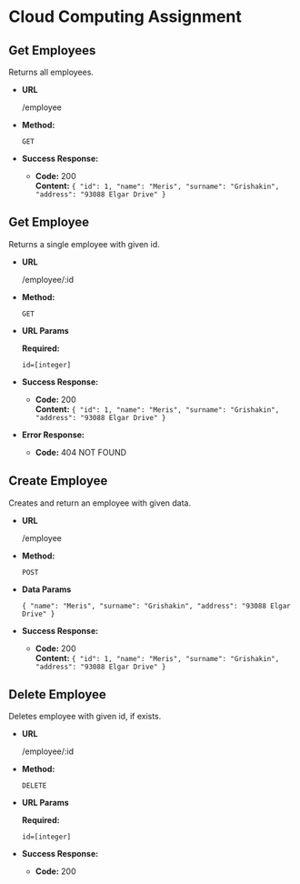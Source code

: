 # Cloud Computing Assignment

**Get Employees**
----
  Returns all employees.

* **URL**

  /employee

* **Method:**

  `GET`

* **Success Response:**

  * **Code:** 200 <br />
    **Content:** `{
        "id": 1,
        "name": "Meris",
        "surname": "Grishakin",
        "address": "93088 Elgar Drive"
    }`
    

**Get Employee**
----
  Returns a single employee with given id.

* **URL**

  /employee/:id

* **Method:**

  `GET`
  
*  **URL Params**

   **Required:**
 
   `id=[integer]`

* **Success Response:**

  * **Code:** 200 <br />
    **Content:** `{
        "id": 1,
        "name": "Meris",
        "surname": "Grishakin",
        "address": "93088 Elgar Drive"
    }`
 
* **Error Response:**

  * **Code:** 404 NOT FOUND <br />

**Create Employee**
----
  Creates and return an employee with given data.

* **URL**

  /employee

* **Method:**

  `POST`

* **Data Params**

  `{
        "name": "Meris",
        "surname": "Grishakin",
        "address": "93088 Elgar Drive"
    }`

* **Success Response:**

  * **Code:** 200 <br />
    **Content:** `{
        "id": 1,
        "name": "Meris",
        "surname": "Grishakin",
        "address": "93088 Elgar Drive"
    }`
    

**Delete Employee**
----
  Deletes employee with given id, if exists.

* **URL**

  /employee/:id

* **Method:**

  `DELETE`
  
*  **URL Params**

   **Required:**
 
   `id=[integer]`

* **Success Response:**

  * **Code:** 200 <br />
 
